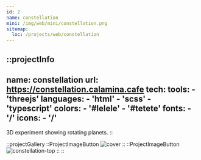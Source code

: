 ```yaml
---
id: 2
name: constellation
mini: /img/web/mini/constellation.png
sitemap:
  loc: /projects/web/constellation
---
```


::projectInfo
---
name: constellation
url: https://constellation.calamina.cafe
tech: 
    tools:
      - 'threejs'
    languages:
      - 'html'
      - 'scss'
      - 'typescript'
    colors:
      - '#lelele'
      - '#tetete'
    fonts:
      - '/'
    icons:
      - '/'
---
3D experiment showing rotating planets.
::

::projectGallery
  ::ProjectImageButton
    ![cover](/img/web/constellation.png)
  ::
  ::ProjectImageButton
    ![constellation-top](/img/web/constellation/constellation-top.png)
  ::
::

<!-- ::projectFeatures
"3D scene you can rotate",
"Random movements for each planet"
:: -->